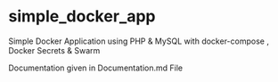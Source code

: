 # simple_docker_app
Simple Docker Application using PHP &amp; MySQL with docker-compose , Docker Secrets &amp; Swarm

Documentation given in Documentation.md File
